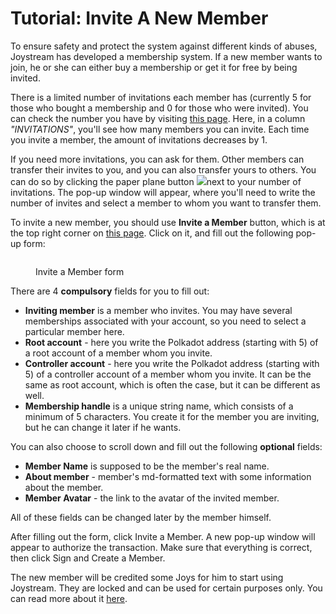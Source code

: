 # Tutorial: Invite A New Member

To ensure safety and protect the system against different kinds of abuses, Joystream has developed a membership system. If a new member wants to join, he or she can either buy a membership or get it for free by being invited.

There is a limited number of invitations each member has (currently 5 for those who bought a membership and 0 for those who were invited). You can check the number you have by visiting [this page](https://dao.joystream.org/#/profile/memberships). Here, in a column _"INVITATIONS"_, you'll see how many members you can invite. Each time you invite a member, the amount of invitations decreases by 1.

If you need more invitations, you can ask for them. Other members can transfer their invites to you, and you can also transfer yours to others. You can do so by clicking the paper plane button ![](../../.gitbook/assets/invite\_member\_2.png)next to your number of invitations.  The pop-up window will appear, where you'll need to write the number of invites and select a member to whom you want to transfer them.

To invite a new member, you should use **Invite a Member** button, which is at the top right corner on [this page](https://dao.joystream.org/#/profile/memberships). Click on it, and fill out the following pop-up form:

<figure><img src="https://raw.githubusercontent.com/katerina510/handbook/master/.gitbook/assets/invite_member_1.png" alt=""><figcaption><p>Invite a Member form</p></figcaption></figure>

There are 4 **compulsory** fields for you to fill out:

* **Inviting member** is a member who invites. You may have several memberships associated with your account, so you need to select a particular member here.
* **Root account** - here you write the Polkadot address (starting with 5) of a root account of a member whom you invite.
* **Controller account** - here you write the Polkadot address (starting with 5) of a controller account of a member whom you invite. It can be the same as root account, which is often the case, but it can be different as well.
* **Membership handle** is a unique string name, which consists of a minimum of 5 characters. You create it for the member you are inviting, but he can change it later if he wants.

You can also choose to scroll down and fill out the following **optional** fields:

* **Member Name** is supposed to be the member's real name.
* **About member** - member's md-formatted text with some information about the member.
* **Member Avatar** - the link to the avatar of the invited member.

All of these fields can be changed later by the member himself.

After filling out the form, click Invite a Member. A new pop-up window will appear to authorize the transaction. Make sure that everything is correct, then click Sign and Create a Member.

The new member will be credited some Joys for him to start using Joystream. They are locked and can be used for certain purposes only. You can read more about it [here](https://joystream.gitbook.io/testnet-workspace/system/accounts-and-staking#the-invitation-lock-exception).
